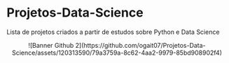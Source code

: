 # Projetos-Data-Science
Lista de projetos criados a partir de estudos sobre Python e Data Science
<p align="center">
![Banner Github 2](https://github.com/ogait07/Projetos-Data-Science/assets/120313590/79a3759a-8c62-4aa2-9979-85bd908902f4)

